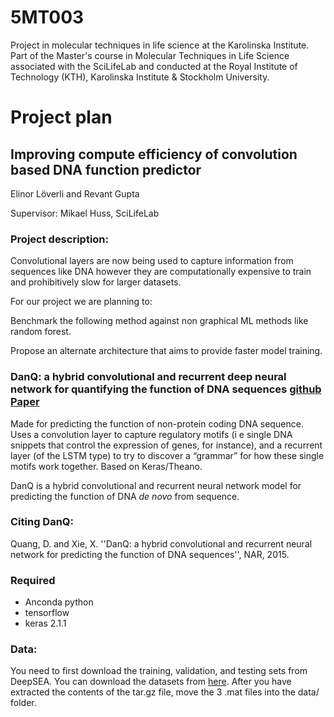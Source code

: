﻿# 5MT003
Project in molecular techniques in life science at the Karolinska Institute. Part of the Master's course in Molecular Techniques in Life Science associated with the SciLifeLab and conducted at the Royal Institute of Technology (KTH), Karolinska Institute &amp; Stockholm University.

# Project plan

## Improving compute efficiency of convolution based DNA function predictor

Elinor Löverli and Revant Gupta

Supervisor: Mikael Huss, SciLifeLab

### Project description: 

Convolutional layers are now being used to capture information from sequences like DNA however they are computationally expensive to train and prohibitively slow for larger datasets.

For our project we are planning to:

Benchmark the following method against non graphical ML methods like random forest.

Propose an alternate architecture that aims to provide faster model training.

### DanQ: a hybrid convolutional and recurrent deep neural network for quantifying the function of DNA sequences [github](https://github.com/uci-cbcl/DanQ) [Paper](https://www.ncbi.nlm.nih.gov/pmc/articles/PMC4914104/)

Made for predicting the function of non-protein coding DNA sequence. Uses a convolution layer to capture regulatory motifs (i e single DNA snippets that control the expression of genes, for instance), and a recurrent layer (of the LSTM type) to try to discover a “grammar” for how these single motifs work together. Based on Keras/Theano.

DanQ is a hybrid convolutional and recurrent neural network model for predicting the function of DNA *de novo* from sequence. 

### Citing DanQ:

Quang, D. and Xie, X. ''DanQ: a hybrid convolutional and recurrent neural network for predicting the function of DNA sequences'', NAR, 2015.

### Required

* Anconda python
* tensorflow
* keras 2.1.1

### Data:

You need to first download the training, validation, and testing sets from DeepSEA. You can download the datasets from [here](http://deepsea.princeton.edu/media/code/deepsea_train_bundle.v0.9.tar.gz). After you have extracted the contents of the tar.gz file, move the 3 .mat files into the data/ folder. 
